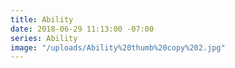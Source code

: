 ```yaml
---
title: Ability
date: 2018-06-29 11:13:00 -07:00
series: Ability
image: "/uploads/Ability%20thumb%20copy%202.jpg"
---
```


